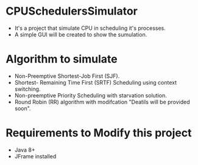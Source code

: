 # CPUSchedulersSimulator
* It's a project that simulate CPU in scheduling it's processes.
* A simple GUI will be created to show the sumulation.

# Algorithm to simulate
* Non-Preemptive Shortest-Job First (SJF).
* Shortest- Remaining Time First (SRTF)  Scheduling  using context switching.
* Non-preemptive  Priority Scheduling with starvation solution.
* Round Robin (RR) algorithm with modifcation "Deatils will be provided soon".

# Requirements to Modify this project
* Java 8+
* JFrame installed
